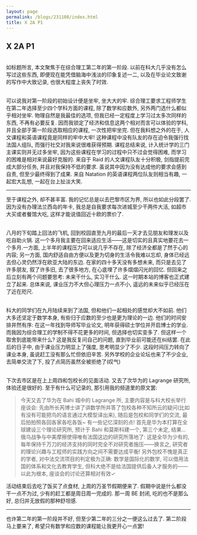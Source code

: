 ```yaml
---
layout: page
permalink: /blogs/231108/index.html
title: X 2A P1
---
```


## X 2A P1

<br>如标题所言, 本文聚焦于在综合理工第二年的第一阶段. 以前在科大几乎没有怎么写过这些东西, 即便现在能凭借脑海中浅淡的印象复述一二, 以及在毕业论文致谢的写作中大致记录, 也很大程度上丧失了时效.

<br>可以说我对第一阶段的初始设计便是坐牢, 坐大大的牢. 综合理工要求工程师学生在第二年选择至少四个学科方面的课程, 除了数学和应数外, 另外两门选什么都似乎相对坐牢. 物理自然是我最佳的选项, 但我已经一定程度上学习过太多次同样的东西, 不再有必要反复. 因而我锁定了经济和信息这两个相对而言可以体验的学科, 并且全部于第一阶段选取相应的课程, 一次性把牢坐完. 但在我料想之外的在于, 人文课程和英语课程竟是同样的牢中大牢! 这种课程中没有队友的存在迫令我强行找法国人组队, 而强行社交对我来说很难获得预期. 课程总结来说, 计入统计学的三门主课实则并无过多坐牢, 因为这些课程在学习的过程中只不过会觉得困难, 而学习的困难是相对来说最好克服的. 来自于 Raid 的人文课程队友十分积极, 剑指提前完成大部分任务, 并且对我保持不低的要求. 虽说其中因为没有达成他的要求会感到自责, 但至少最终得到了成果. 来自 Natation 的英语课程两位队友则相当有趣, 一起宏大乱想, 一起在台上扯淡大笑.

---

至于课程之外, 却不甚丰富. 我的记忆总是以去巴黎市区为界, 所以也如此分段罢了. 因为没有办理法兰西岛的年卡, 我总是自我要求每次进城至少干两件大活, 如超市大买或者餐馆大吃, 这样才能说值回近十欧的票价了.

<br>八月的下旬踏上回法的飞机, 回到校园直至九月的最后一天才去见朋友和理发以及吃自助火锅. 这一个多月我主要在回来适应生活——这是切实的且真实地要花去一个多月.一方面, 上半年的课程压力可以说几乎不存在, 除了经济全都是了然于心的内容; 另一方面, 国内舒适自由方便以及更为切身的生活令我难以忘却, 身体已经远去但心灵仍然浮在欧亚大陆的东边. 在家的四十多天没有多想未来, 而只是去见了许多朋友, 叙了许多旧, 去了很多地方, 在心底埋了许多熠熠闪光的回忆. 但回来之后立刻有两个问题要思考: 未来干什么, 实习干什么. 这一时期本站的博客也正式建立了起来. 总体来说, 课业压力不大但心理压力一点不小, 遥远的未来似乎已经压在了近在咫尺.

<br>科大的同学们在九月陆续来到了法国, 但和他们一起相处的感觉却大不如前. 他们大多还坚定于数学本身, 有些归于应数的至少也是更为理论的一边. 他们的时间安排井然有序: 在这一年找到导师写毕业论文, 明年获得硕士学位并开启博士的学业. 而我因为综合理工的学制不得不花更多的时间, 但选择也切实变多了. 但这样一个取舍到底能带来什么? 这是我反复问自己的问题, 直到毕业前可能还在纠结罢. 在此后的日子中, 由于课业压力明显上了强度, 思考明显少了不少. 这段时间压力转向了课业本身, 虽说赶工没有那么忙但依旧辛苦. 另外学校的企业论坛也来了不少企业, 去简单交流了下, 投了点简历虽然全被拒绝了(叹气)

<br>下次去市区是在上上周四和包校长的见面活动. 又去了次华为的 Lagrange 研究所, 体验还是很好的. 至于有什么可记录的, 那引用我的频道里的原文罢:

> 今天又去了华为在 Bahi 城中的 Lagrange 所, 主要内容是与科大校长举行座谈会: 先由所长芮博士讲了讲数学所并答了包校各种不知所云的疑问(比如有没有可能把鸟的语言通过大模型译出来), 随后是包校和同学们的交流, 最后拍拍照各回各家各吃各饭~ 有一些记忆深刻的点! 首先是华为本打算在全球建设三个理论研究所, 预计于 Bahi 和莫斯科建一个, 第三个未定, 结果… 俄乌战争与中美摩擦使得唯有法国这边的研究所落地了: 这是全华为少有的, 每年保持千万刀的经济支持的同时完全不对研究者施压——换言之, 研究者的理论兴趣与工程师的实践方向之间不需要达成平衡! 另外包校不愧是真正的学者, 对中法交流项目的判定极为正确: 数学是国际化的数学, 可以借用法国的体系和文化去教育学生, 但科大绝不是给法国提供后备人才服务的——以此为根本, 座谈会的讨论还算相对有效✓

活动结束后去吃了饭买了点食材, 上周的万圣节假期便来了. 假期中说是什么都没干一点不为过, 少有的赶工都是周日周一完成的. 那一周 BE 封闭, 吃的也不是那么好, 总归并无放假的那种舒坦感.

---

也许第二年的第一阶段并不好, 但至少第二年的三分之一便这么过去了. 第二阶段马上要来了, 希望只有数学和应数的课程能让我更开心一点罢!

<!-- > 引用 -->


